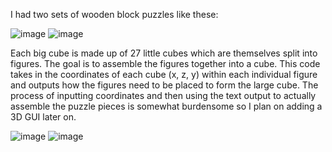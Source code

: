 I had two sets of wooden block puzzles like these:

![image](https://user-images.githubusercontent.com/61990860/115158473-2d685f80-a043-11eb-8512-e43280443995.png)
![image](https://user-images.githubusercontent.com/61990860/115158482-31947d00-a043-11eb-9997-aeb80a0bb47e.png)

Each big cube is made up of 27 little cubes which are themselves split into figures. The goal is to assemble the figures together into a cube. This code takes in the coordinates of each cube (x, z, y) within each individual figure and outputs how the figures need to be placed to form the large cube. The process of inputting coordinates and then using the text output to actually assemble the puzzle pieces is somewhat burdensome so I plan on adding a 3D GUI later on.

![image](https://user-images.githubusercontent.com/61990860/115158619-e3cc4480-a043-11eb-892d-9559e5263dba.png)
![image](https://user-images.githubusercontent.com/61990860/115158623-e4fd7180-a043-11eb-8165-5a23e52f0cad.png)
